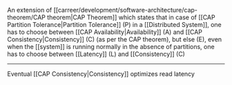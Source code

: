 An extension of [[carreer/development/software-architecture/cap-theorem/CAP theorem|CAP Theorem]] which states that in case of [[CAP Partition Tolerance|Partition Tolerance]] (P) in a [[Distributed System]], one has to choose between [[CAP Availability|Availability]] (A) and [[CAP Consistency|Consistency]] (C) (as per the CAP theorem), but else (E), even when the [[system]] is running normally in the absence of partitions, one has to choose between [[Latency]] (L) and [[Consistency]] (C)

---

Eventual [[CAP Consistency|Consistency]] optimizes read latency
